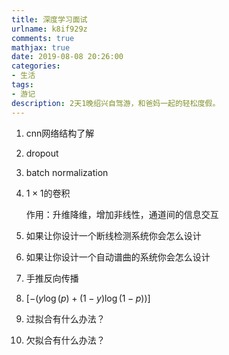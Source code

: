 ```yaml
---
title: 深度学习面试
urlname: k8if929z
comments: true
mathjax: true
date: 2019-08-08 20:26:00
categories:
- 生活
tags:
- 游记
description: 2天1晚绍兴自驾游，和爸妈一起的轻松度假。
---
```


1. cnn网络结构了解

2. dropout

3. batch normalization

4. $1\times 1$的卷积

   作用：升维降维，增加非线性，通道间的信息交互

5. 如果让你设计一个断线检测系统你会怎么设计

6. 如果让你设计一个自动谱曲的系统你会怎么设计

7. 手推反向传播

8. $[-{(y\log(p) + (1 - y)\log(1 - p))}]$

9. 过拟合有什么办法？

10. 欠拟合有什么办法？

